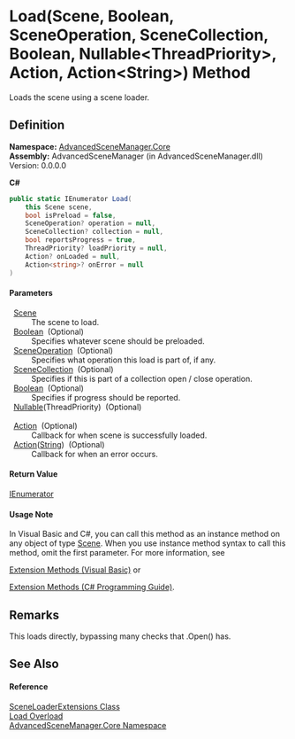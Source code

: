 # Load(Scene, Boolean, SceneOperation, SceneCollection, Boolean, Nullable&lt;ThreadPriority&gt;, Action, Action&lt;String&gt;) Method


Loads the scene using a scene loader.



## Definition
**Namespace:** <a href="N_AdvancedSceneManager_Core">AdvancedSceneManager.Core</a>  
**Assembly:** AdvancedSceneManager (in AdvancedSceneManager.dll) Version: 0.0.0.0

**C#**
``` C#
public static IEnumerator Load(
	this Scene scene,
	bool isPreload = false,
	SceneOperation? operation = null,
	SceneCollection? collection = null,
	bool reportsProgress = true,
	ThreadPriority? loadPriority = null,
	Action? onLoaded = null,
	Action<string>? onError = null
)
```



#### Parameters
<dl><dt>  <a href="T_AdvancedSceneManager_Models_Scene">Scene</a></dt><dd>The scene to load.</dd><dt>  <a href="https://learn.microsoft.com/dotnet/api/system.boolean" target="_blank" rel="noopener noreferrer">Boolean</a>  (Optional)</dt><dd>Specifies whatever scene should be preloaded.</dd><dt>  <a href="T_AdvancedSceneManager_Core_SceneOperation">SceneOperation</a>  (Optional)</dt><dd>Specifies what operation this load is part of, if any.</dd><dt>  <a href="T_AdvancedSceneManager_Models_SceneCollection">SceneCollection</a>  (Optional)</dt><dd>Specifies if this is part of a collection open / close operation.</dd><dt>  <a href="https://learn.microsoft.com/dotnet/api/system.boolean" target="_blank" rel="noopener noreferrer">Boolean</a>  (Optional)</dt><dd>Specifies if progress should be reported.</dd><dt>  <a href="https://learn.microsoft.com/dotnet/api/system.nullable-1" target="_blank" rel="noopener noreferrer">Nullable</a>(ThreadPriority)  (Optional)</dt><dd> </dd><dt>  <a href="https://learn.microsoft.com/dotnet/api/system.action" target="_blank" rel="noopener noreferrer">Action</a>  (Optional)</dt><dd>Callback for when scene is successfully loaded.</dd><dt>  <a href="https://learn.microsoft.com/dotnet/api/system.action-1" target="_blank" rel="noopener noreferrer">Action</a>(<a href="https://learn.microsoft.com/dotnet/api/system.string" target="_blank" rel="noopener noreferrer">String</a>)  (Optional)</dt><dd>Callback for when an error occurs.</dd></dl>

#### Return Value
<a href="https://learn.microsoft.com/dotnet/api/system.collections.ienumerator" target="_blank" rel="noopener noreferrer">IEnumerator</a>

#### Usage Note
In Visual Basic and C#, you can call this method as an instance method on any object of type <a href="T_AdvancedSceneManager_Models_Scene">Scene</a>. When you use instance method syntax to call this method, omit the first parameter. For more information, see <a href="https://docs.microsoft.com/dotnet/visual-basic/programming-guide/language-features/procedures/extension-methods" target="_blank" rel="noopener noreferrer">

Extension Methods (Visual Basic)</a> or <a href="https://docs.microsoft.com/dotnet/csharp/programming-guide/classes-and-structs/extension-methods" target="_blank" rel="noopener noreferrer">

Extension Methods (C# Programming Guide)</a>.

## Remarks
This loads directly, bypassing many checks that .Open() has.

## See Also


#### Reference
<a href="T_AdvancedSceneManager_Core_SceneLoaderExtensions">SceneLoaderExtensions Class</a>  
<a href="Overload_AdvancedSceneManager_Core_SceneLoaderExtensions_Load">Load Overload</a>  
<a href="N_AdvancedSceneManager_Core">AdvancedSceneManager.Core Namespace</a>  
